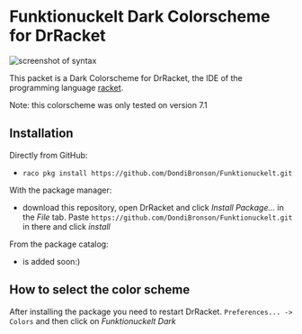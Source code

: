 Funktionuckelt Dark Colorscheme for DrRacket
=============================================
![screenshot of syntax](https://i.imgur.com/nKXTqzv.png)

This packet is a Dark Colorscheme for DrRacket, the IDE of the programming language [racket](https://racket-lang.org/).

Note: this colorscheme was only tested on version 7.1

Installation
-----------------
Directly from GitHub:
* `raco pkg install https://github.com/DondiBronson/Funktionuckelt.git`

With the package manager:
* download this repository, open DrRacket and click _Install Package..._ in the _File_ tab. 
Paste `https://github.com/DondiBronson/Funktionuckelt.git` in there and click _install_

From the package catalog:
* is added soon:)

How to select the color scheme
------------------------------
After installing the package you need to restart DrRacket.
`Preferences... -> Colors` and then click on _Funktionuckelt Dark_ 
